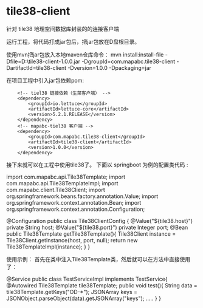 # tile38-client
针对 tile38 地理空间数据库封装的的连接客户端

运行工程，将代码打成jar包后，把jar包放在D盘根目录。

使用mvn把jar包放入本地maven仓库命令：
mvn install:install-file -Dfile=D:\tile38-client-1.0.0.jar -DgroupId=com.mapabc.tile38-client -DartifactId=tile38-client -Dversion=1.0.0 -Dpackaging=jar

在项目工程中引入jar包依赖pom:

        <!-- tiel38 链接依赖（生菜客户端） -->
        <dependency>
            <groupId>io.lettuce</groupId>
            <artifactId>lettuce-core</artifactId>
            <version>5.2.1.RELEASE</version>
        </dependency>
        <!-- mapabc-tiel38 客户端 -->
        <dependency>
            <groupId>com.mapabc.tile38-client</groupId>
            <artifactId>tile38-client</artifactId>
            <version>1.0.0</version>
        </dependency>
        
接下来就可以在工程中使用tile38了。
下面以 springboot 为例的配置类代码 : 




import com.mapabc.api.Tile38Template;
import com.mapabc.api.Tile38TemplateImpl;
import com.mapabc.client.Tile38Client;
import org.springframework.beans.factory.annotation.Value;
import org.springframework.context.annotation.Bean;
import org.springframework.context.annotation.Configuration;

@Configuration
public class Tile38ClientConfig {
    @Value("${tile38.host}")
    private String host;
    @Value("${tile38.port}")
    private Integer port;
    @Bean
    public Tile38Template getTile38Template(){
        Tile38Client instance = Tile38Client.getInstance(host, port, null);
        return new Tile38TemplateImpl(instance);
    }
}

使用示例：
首先在类中注入Tile38Template类，然后就可以在方法中直接使用了：

@Service
public class TestServiceImpl implements TestService{
    @Autowired
    Tile38Template tile38Template;
    public void test(){
        String data = tile38Template.getKeys("OD-*");
        JSONArray keys = JSONObject.parseObject(data).getJSONArray("keys");
        .....
    }
}
    
    
